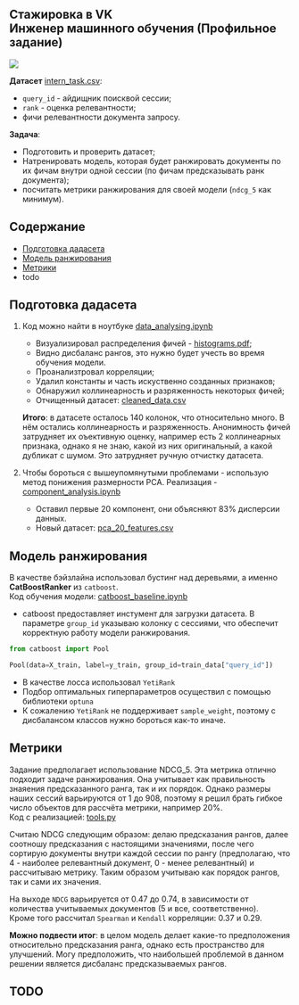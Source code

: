 ## Стажировка в VK<br>Инженер машинного обучения (Профильное задание)

![](images/img.png)

**Датасет** [intern_task.csv](original_data/intern_task.csv):
- `query_id` - айдищник поисквой сессии;
- `rank` - оценка релевантности;
- фичи релевантности документа запросу.

**Задача**:
- Подготовить и проверить датасет;
- Натренировать модель, которая будет ранжировать документы по их фичам внутри одной сессии (по фичам предсказывать ранк документа);
- посчитать метрики ранжирования для своей модели (`ndcg_5` как минимум).

## Содержание
- [Подготовка дадасета](#подготовка-дадасета)
- [Модель ранжирования](#модель-ранжирования)
- [Метрики](#метрики)
- todo

## Подготовка дадасета
1) Код можно найти в ноутбуке [data_analysing.ipynb](data_analysing.ipynb)

   * Визуализировал распределения фичей - [histograms.pdf](images/histograms.pdf);
   * Видно дисбаланс рангов, это нужно будет учесть во время обучения модели.
   * Проанализтровал корреляции;
   * Удалил константы и часть искуственно созданных признаков;
   * Обнаружил коллинеарность и разряженность некоторых фичей;
   * Отчищенный датасет: [cleaned_data.csv](original_data/cleaned_data.csv)

   **Итого**: в датасете осталось 140 колонок, что относительно много. В нём остались коллинеарность и разряженность.
    Анонимность фичей затрудняет их оъективную оценку, например есть 2 коллинеарных признака, однако я не знаю, какой из них оригинальный, а какой дубликат с шумом. Это затрудняет ручную отчистку датасета.


2) Чтобы бороться с вышеупомянутыми проблемами - использую метод понижения размерности PCA.
    Реализация - [component_analysis.ipynb](component_analysis.ipynb)

   * Оставил первые 20 компонент, они объясняют 83% дисперсии данных.
   * Новый датасет: [pca_20_features.csv](original_data/pca_20_features.csv)

## Модель ранжирования
В качестве бэйзлайна использовал бустинг над деревьями, а именно **CatBoostRanker** из `catboost`.<br>
Код обучения модели: [catboost_baseline.ipynb](catboost_baseline.ipynb)

* catboost предоставляет инстумент для загрузки датасета. В параметре `group_id` указываю колонку с сессиями, что обеспечит корректную работу модели ранжирования.
```python
from catboost import Pool

Pool(data=X_train, label=y_train, group_id=train_data["query_id"])
```
* В качестве лосса использовал `YetiRank`
* Подбор оптимальных гиперпараметров осуществил с помощью библиотеки `optuna`
* К сожалению `YetiRank` не поддерживает `sample_weight`, поэтому с дисбалансом классов нужно бороться как-то иначе. 

## Метрики
Задание предполагает использование NDCG_5. Эта метрика отлично подходит задаче ранжирования. Она учитывает как правильность знаяения предсказанного ранга, так и их порядок. Однако размеры наших сессий варьируются от 1 до 908, поэтому я решил брать гибкое число объектов для рассчёта метрики, например 20%.<br>
Код с реализацией: [tools.py](tools.py)

Считаю NDCG следующим образом: делаю предсказания рангов, далее соотношу предсказания с настоящими значениями, после чего сортирую документы внутри каждой сессии по рангу (предполагаю, что 4 - наиболее релевантный документ, 0 - менее релевантный) и рассчитываю метрику. Таким образом учитываю как порядок рангов, так и сами их значения.

На выходе `NDCG` варьируется от 0.47 до 0.74, в зависимости от количества учитываемых документов (5 и все, соответственно).<br>
Кроме того рассчитал `Spearman` и `Kendall` корреляции: 0.37 и 0.29.


**Можно подвести итог**: в целом модель делает какие-то предположения относительно предсказания ранга, однако есть пространство для улучшений. Могу предположить, что наибольшей проблемой в данном решении является дисбаланс предсказываемых рангов. 

## TODO






